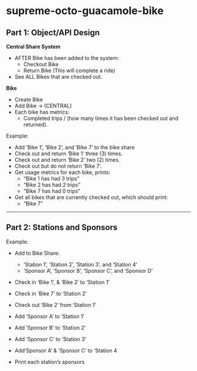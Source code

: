 # supreme-octo-guacamole-bike

## Part 1: Object/API Design

**Central Share System**

- AFTER Bike has been added to the system:
  - Checkout Bike
  - Return Bike (This will complete a ride)
- See ALL Bikes that are checked out.

**Bike**

- Create Bike
- Add Bike -> (CENTRAL)
- Each bike has metrics:
  - Completed trips / (how many times it has been checked out and returned).

Example:

- Add ‘Bike 1’, ‘Bike 2’, and ‘Bike 7’ to the bike share
- Check out and return ‘Bike 1’ three (3) times.
- Check out and return ‘Bike 2’ two (2) times.
- Check out but do not return ‘Bike 7’.
- Get usage metrics for each bike, prints:
  - “Bike 1 has had 3 trips”
  - “Bike 2 has had 2 trips”
  - “Bike 7 has had 0 trips”
- Get all bikes that are currently checked out, which should print:
  - “Bike 7”

---

## Part 2: Stations and Sponsors

<!--
- Stations accept sponsors
    - Each station can have one or more sponsors.
- Stations have a capacity of 3, 5, or 10 bikes within the Bike Share.
- Can add a station to the bike share
- Can check out or return a bike to/from a station.
- Can add/remove a sponsor(s) to/from a station.
- Can display all bikes currently available at a station.
- Can list all of a stations’ sponsors
-->

Example:

- Add to Bike Share:

  - ‘Station 1’, ‘Station 2’, ‘Station 3’, and ‘Station 4’
  - ‘Sponsor A’, ‘Sponsor B’, ‘Sponsor C’, and ‘Sponsor D’

- Check in ‘Bike 1’, & ‘Bike 2’ to ‘Station 1’
- Check in ‘Bike 7’ to ‘Station 2’
- Check out ‘Bike 2’ from ‘Station 1’
- Add ‘Sponsor A’ to ‘Station 1’
- Add ‘Sponsor B’ to ‘Station 2’
- Add ‘Sponsor C’ to ‘Station 3’
- Add‘Sponsor A’ & ‘Sponsor C’ to ‘Station 4
- Print each station’s sponsors
